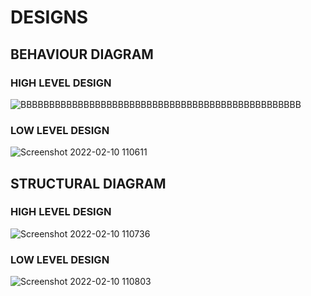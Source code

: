 # DESIGNS

## BEHAVIOUR DIAGRAM

### HIGH LEVEL DESIGN
![BBBBBBBBBBBBBBBBBBBBBBBBBBBBBBBBBBBBBBBBBBBBBBBBB](https://user-images.githubusercontent.com/46950972/160996613-f8a0d839-390c-4264-a056-26f49c6da094.png)

### LOW LEVEL DESIGN
![Screenshot 2022-02-10 110611](https://user-images.githubusercontent.com/46950972/153549370-2e37040e-35ec-4973-87f9-86a03255185b.png)

## STRUCTURAL DIAGRAM
### HIGH LEVEL DESIGN
![Screenshot 2022-02-10 110736](https://user-images.githubusercontent.com/46950972/153549384-9a2c6bf0-88f3-4928-8900-a0b1a4cefb74.png)

### LOW LEVEL DESIGN
![Screenshot 2022-02-10 110803](https://user-images.githubusercontent.com/46950972/153549423-11d2b2fd-c8e3-48dd-9905-7d479c03f94d.png)

